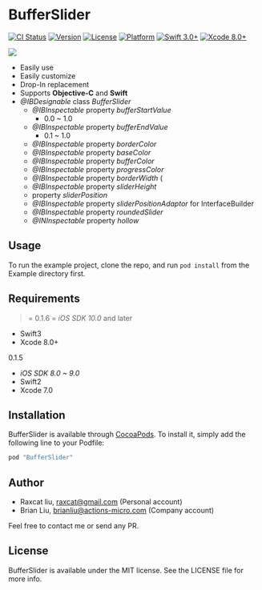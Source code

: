 # BufferSlider

[![CI Status](http://img.shields.io/travis/raxcat/BufferSlider.svg?style=flat)](https://travis-ci.org/raxcat/BufferSlider)
[![Version](https://img.shields.io/cocoapods/v/BufferSlider.svg?style=flat)](http://cocoapods.org/pods/BufferSlider)
[![License](https://img.shields.io/cocoapods/l/BufferSlider.svg?style=flat)](http://cocoapods.org/pods/BufferSlider)
[![Platform](https://img.shields.io/cocoapods/p/BufferSlider.svg?style=flat)](http://cocoapods.org/pods/BufferSlider)
[![Swift 3.0+](https://img.shields.io/badge/Swift-3.0-orange.svg?style=flat)](https://developer.apple.com/swift/)
[![Xcode 8.0+](https://img.shields.io/badge/Xcode-8.0+-blue.svg?style=flat)](https://developer.apple.com/swift/)


<img src="https://raw.githubusercontent.com/raxcat/BufferSlider/master/screenshot2.png">

- Easily use
- Easily customize
- Drop-In replacement
- Supports **Objective-C** and **Swift**
- *@IBDesignable* class *BufferSlider*
  - *@IBInspectable* property *bufferStartValue* 
    - 0.0 ~ 1.0 
  - *@IBInspectable* property *bufferEndValue* 
    - 0.1 ~ 1.0 
  - *@IBInspectable* property *borderColor* 
  - *@IBInspectable* property *baseColor* 
  - *@IBInspectable* property *bufferColor* 
  - *@IBInspectable* property *progressColor* 
  - *@IBInspectable* property *borderWidth* (
  - *@IBInspectable* property *sliderHeight* 
  - property *sliderPosition* 
  - *@IBInspectable* property *sliderPositionAdaptor* for InterfaceBuilder
  - *@IBInspectable* property *roundedSlider* 
  - *@INInspectable* property *hollow*

## Usage
To run the example project, clone the repo, and run `pod install` from the Example directory first.

## Requirements

>= 0.1.6
= *iOS SDK 10.0* and later
- Swift3
- Xcode 8.0+

0.1.5
- *iOS SDK 8.0 ~ 9.0* 
- Swift2
- Xcode 7.0

## Installation

BufferSlider is available through [CocoaPods](http://cocoapods.org). To install
it, simply add the following line to your Podfile:

```ruby
pod "BufferSlider"
```

## Author

- Raxcat liu, raxcat@gmail.com (Personal account)
- Brian Liu, brianliu@actions-micro.com (Company account)

Feel free to contact me or send any PR.

## License

BufferSlider is available under the MIT license. See the LICENSE file for more info.
